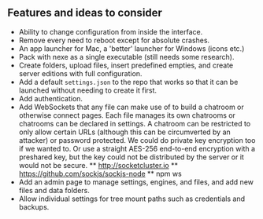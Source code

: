 ## Features and ideas to consider

* Ability to change configuration from inside the interface. 
* Remove every need to reboot except for absolute crashes.
* An app launcher for Mac, a 'better' launcher for Windows (icons etc.)
* Pack with nexe as a single executable (still needs some research).
* Create folders, upload files, insert predefined empties, and create server editions with full configuration.
* Add a default `settings.json` to the repo that works so that it can be launched without needing to create it first.
* Add authentication. 
* Add WebSockets that any file can make use of to build a chatroom or otherwise connect pages. Each file manages its own chatrooms or chatrooms can be declared in settings. A chatroom can be restricted to only allow certain URLs (although this can be circumverted by an attacker) or password protected. We could do private key encryption too if we wanted to. Or use a straight AES-256 end-to-end encryption with a preshared key, but the key could not be distributed by the server or it would not be secure.
** http://socketcluster.io
** https://github.com/sockjs/sockjs-node
** npm ws
* Add an admin page to manage settings, engines, and files, and add new files and data folders.
* Allow individual settings for tree mount paths such as credentials and backups.

